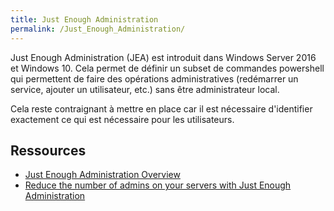 ```yaml
---
title: Just Enough Administration
permalink: /Just_Enough_Administration/
---
```


Just Enough Administration (JEA) est introduit dans Windows Server 2016 et Windows 10. Cela permet de définir un subset de commandes powershell qui permettent de faire des opérations administratives (redémarrer un service, ajouter un utilisateur, etc.) sans être administrateur local.

Cela reste contraignant à mettre en place car il est nécessaire d'identifier exactement ce qui est nécessaire pour les utilisateurs.

Ressources
----------

-   [Just Enough Administration Overview](https://msdn.microsoft.com/powershell/jea/overview)
-   [Reduce the number of admins on your servers with Just Enough Administration](https://blogs.technet.microsoft.com/datacentersecurity/2016/08/29/jea-overview/)
